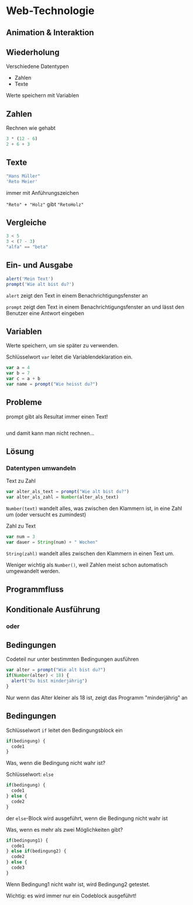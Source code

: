 # Web-Technologie

## Animation & Interaktion



## Wiederholung

Verschiedene Datentypen

* Zahlen
* Texte

Werte speichern mit Variablen



## Zahlen

Rechnen wie gehabt

```js
3 * (12 - 6)
2 + 6 + 3
```



## Texte

```js
"Hans Müller"
'Reto Meier'
```

immer mit Anführungszeichen

`"Reto" + "Holz"` gibt `"RetoHolz"`



## Vergleiche

```js
3 < 5
3 < (7 - 3)
"alfa" == "beta"
```



## Ein- und Ausgabe

```js
alert('Mein Text')
prompt('Wie alt bist du?')
```

`alert` zeigt den Text in einem Benachrichtigungsfenster an

`prompt` zeigt den Text in einem Benachrichtigungsfenster an und lässt den Benutzer eine Antwort eingeben



## Variablen

Werte speichern, um sie später zu verwenden.

Schlüsselwort `var` leitet die Variablendeklaration ein.

```js
var a = 4
var b = 7
var c = a + b
var name = prompt("Wie heisst du?")
```



## Probleme

prompt gibt als Resultat immer einen Text!

<img data-src="images/prompt_string.png" width="400px">

und damit kann man nicht rechnen...



## Lösung

### Datentypen umwandeln

Text zu Zahl

```js
var alter_als_text = prompt("Wie alt bist du?")
var alter_als_zahl = Number(alter_als_text)
```

`Number(text)` wandelt alles, was zwischen den Klammern ist, in eine Zahl um (oder versucht es zumindest)


Zahl zu Text

```js
var num = 3
var dauer = String(num) + " Wochen"
```

`String(zahl)` wandelt alles zwischen den Klammern in einen Text um.

Weniger wichtig als `Number()`, weil Zahlen meist schon automatisch umgewandelt werden.



## Programmfluss



## Konditionale Ausführung
### oder
## Bedingungen



Codeteil nur unter bestimmten Bedingungen ausführen

```js
var alter = prompt("Wie alt bist du?")
if(Number(alter) < 18) {
  alert("Du bist minderjährig")
}
```

Nur wenn das Alter kleiner als 18 ist, zeigt das Programm "minderjährig" an



## Bedingungen

Schlüsselwort `if` leitet den Bedingungsblock ein

```js
if(bedingung) {
  code1
}
```


Was, wenn die Bedingung nicht wahr ist?

Schlüsselwort: `else`

```js
if(bedingung) {
  code1
} else {
  code2
}
```

der `else`-Block wird ausgeführt, wenn die Bedingung nicht wahr ist


Was, wenn es mehr als zwei Möglichkeiten gibt?

```js
if(bedingung1) {
  code1
} else if(bedingung2) {
  code2
} else {
  code3
}
```

Wenn Bedingung1 nicht wahr ist, wird Bedingung2 getestet.

Wichtig: es wird immer nur ein Codeblock ausgeführt!
